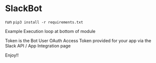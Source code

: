 # SlackBot
run `pip3 install -r requirements.txt`

Example Execution loop at bottom of module

Token is the Bot User OAuth Access Token provided for your app via the Slack API / App Integration page

Enjoy!!
